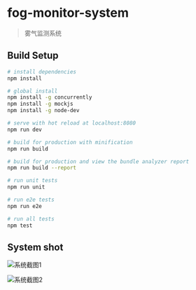 # fog-monitor-system

> 雾气监测系统

## Build Setup

``` bash
# install dependencies
npm install

# global install
npm install -g concurrently
npm install -g mockjs
npm install -g node-dev

# serve with hot reload at localhost:8080
npm run dev

# build for production with minification
npm run build

# build for production and view the bundle analyzer report
npm run build --report

# run unit tests
npm run unit

# run e2e tests
npm run e2e

# run all tests
npm test
```
## System shot

![系统截图1](https://github.com/yjtmD/FogMonitorSystem/raw/master/screen_shot/shot-1.png)

![系统截图2](https://github.com/yjtmD/FogMonitorSystem/raw/master/screen_shot/shot-2.png)

